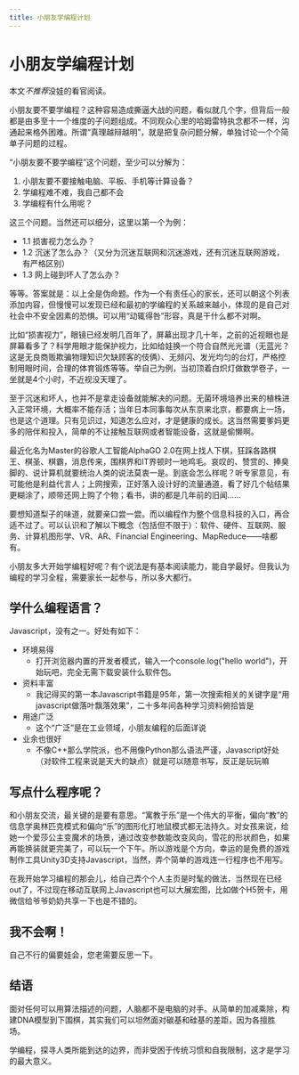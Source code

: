 ```yaml
---
title: 小朋友学编程计划
---
```

# 小朋友学编程计划

本文*不推荐*没娃的看官阅读。

小朋友要不要学编程？这种容易造成撕逼大战的问题，看似就几个字，但背后一般都是由多至十一个维度的子问题组成。不同观众心里的哈姆雷特执念都不一样，沟通起来格外困难。所谓“真理越辩越明”，就是把复杂问题分解，单独讨论一个个简单子问题的过程。

“小朋友要不要学编程”这个问题，至少可以分解为：

1. 小朋友要不要接触电脑、平板、手机等计算设备？
2. 学编程难不难，我自己都不会
3. 学编程有什么用呢？

这三个问题。当然还可以细分，这里以第一个为例：

- 1.1 损害视力怎么办？
- 1.2 沉迷了怎么办？（又分为沉迷互联网和沉迷游戏，还有沉迷互联网游戏，有严格区别）
- 1.3 网上碰到坏人了怎么办？

等等。答案就是：以上全是伪命题。作为一个有责任心的家长，还可以朝这个列表添加内容，但慢慢可以发现已经和最初的学编程的关系越来越小，体现的是自己对社会中不安全因素的恐惧。可以用“动辄得咎”形容，真是干什么都不对啊。

比如“损害视力”，眼镜已经发明几百年了，屏幕出现才几十年，之前的近视眼也是屏幕看多了？科学用眼才能保护视力，比如给娃换一个符合自然光光谱（无蓝光？这是无良商贩欺骗物理知识欠缺顾客的伎俩）、无频闪、发光均匀的台灯，严格控制用眼时间，合理的体育锻炼等等。举自己为例，当初顶着白炽灯做数学卷子，一坐就是4个小时，不近视没天理了。

至于沉迷和坏人，也并不是拿走设备就能解决的问题。无菌环境培养出来的植株进入正常环境，大概率不能存活；当年日本同事每次从东京来北京，都要病上一场，也是这个道理。只有见识过，知道怎么应对，才是健康的成长。这当然需要爹妈更多的陪伴和投入，简单的不让接触互联网或者智能设备，这就是偷懒啊。

最近化名为Master的谷歌人工智能AlphaGO 2.0在网上找人下棋，狂踩各路棋王、棋圣、棋霸，消息传来，围棋界和IT界顿时一地鸡毛。哀叹的、赞赏的、捧臭脚的、说计算机就要统治人类的说法莫衷一是。到底会怎么样呢？听专家意见，有可能他是利益代言人；上网搜索，正好落入设计好的流量通道，看了好几个帖结果更糊涂了，顺带还网上购了个物；看书，讲的都是几年前的旧闻......

要想知道梨子的味道，就要亲口尝一尝。而以编程作为整个信息科技的入口，再合适不过了。可以认识和了解以下概念（包括但不限于）：软件、硬件、互联网、服务、计算机图形学、VR、AR、Financial Engineering、MapReduce——啥都有。

小朋友多大开始学编程好呢？有个说法是有基本阅读能力，能自学最好。但我认为编程的学习全程，需要家长一起参与，所以多大都行。

## 学什么编程语言？

Javascript，没有之一。好处有如下：

- 环境易得
  - 打开浏览器内置的开发者模式，输入一个console.log("hello world")，开始玩吧，完全无需下载安装什么软件包。
- 资料丰富
  - 我记得买的第一本Javascript书籍是95年，第一次搜索相关的关键字是“用javascript做落叶飘落效果”，二十多年间各种学习资料俯拾皆是
- 用途广泛
  - 这个“广泛”是在工业领域，小朋友编程的后面详说
- 业余也很好
  - 不像C++那么学院派，也不用像Python那么语法严谨，Javascript好处（对软件工程来说是天大的缺点）就是可以随意书写，反正是玩玩嘛

## 写点什么程序呢？

和小朋友交流，最关键的是要有意思。“寓教于乐”是一个伟大的平衡，偏向“教”的信息学奥林匹克模式和偏向“乐”的图形化打地鼠模式都无法持久。对女孩来说，给她一个爱莎公主变魔术的场景，通过改变参数能改变风向，雪花的形状颜色，如果再能换装就更完美了，可以玩一个下午。所以游戏是个方向，幸运的是免费的游戏制作工具Unity3D支持Javascript，当然，弄个简单的游戏连一行程序也不用写。

在我开始学习编程的那会儿，给自己弄个个人主页是时髦的做法，当然现在已经out了，不过现在移动互联网上Javascript也可以大展宏图，比如做个H5贺卡，用微信给爷爷奶奶共享一下也是不错的。

## 我不会啊！

自己不行的偏要娃会，您老需要反思一下。

## 结语

面对任何可以用算法描述的问题，人脑都不是电脑的对手。从简单的加减乘除，构建DNA模型到下围棋，其实我们可以坦然面对碳基和硅基的差距，因为各擅胜场。

学编程，探寻人类所能到达的边界，而非受困于传统习惯和自我限制，这才是学习的最大意义。
